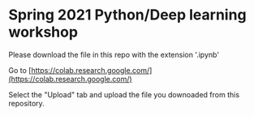 # Spring 2021 Python/Deep learning workshop

Please download the file in this repo with the extension '.ipynb'

Go to [https://colab.research.google.com/](https://colab.research.google.com/)

Select the "Upload" tab and upload the file you downoaded from this repository.

